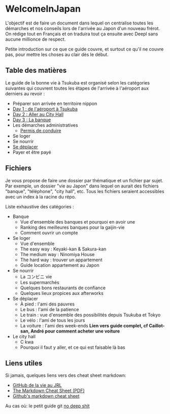 # WelcomeInJapan

L'objectif est de faire un document dans lequel on centralise toutes les démarches et nos conseils lors de l'arrivée au Japon d'un nouveau frérot. On rédige tout en Français et on traduira tout ça ensuite avec Deepl sans aucune millionce de respect.

Petite introduction sur ce que ce guide couvre, et surtout ce qu'il ne couvre pas, pour mettre les choses au clair dès le début.

## Table des matières

Le guide de la bonne vie à Tsukuba est organisé selon les catégories suivantes qui couvrent toutes les étapes de l'arrivée à l'aéroport aux derniers au revoir :

- Préparer son arrivée en territoire nippon
- [Day 1 : de l'aéroport à Tsukuba](day1/day1.md)
- [Day 2 : Aller au City Hall](administration/cityHall/day2.md)
- [Day 3 : La banque](banque/day3.md)
- Les démarches administratives
    - [Permis de conduire](/administration/permis/administration_permis.md)
- Se loger
- Se nourrir
- [Se déplacer](transports/transports.md)
- Payer et être payé

## Fichiers

Je vous propose de faire une dossier par thématique et un fichier par sujet. Par exemple, un dossier "vie au Japon" dans lequel on aurait des fichiers "banque", "téléphone", "city hall", etc. Tous les fichiers seraient accessibles avec un index à la racine du répo.

Liste exhaustive des catégories :

- Banque
  - Vue d'ensemble des banques et pourquoi en avoir une
  - Ranking des meilleures banques pour la gaijin-vie
  - Comment ouvrir un compte
- Se loger
  - Vue d'ensemble
  - The easy way : Keyaki-kan & Sakura-kan
  - The medium way : Ninomiya House
  - The hard way : trouver un appartement
  - Guide location appartement au Japon
- Se nourrir
  - La コンビニ vie
  - Les supermarchés
  - Quelques bons restaurants de confiance
  - Quelques lieux propices aux afterworks
- Se déplacer
  - À pied : l'ami des pauvres
  - Le bus : l'ami de la patience
  - Le train : vue d'ensemble des possibilités depuis Tsukuba et Tokyo
  - Le vélo : l'ami de tous les jours
  - La voiture : l'ami des week-ends **Lien vers guide complet, cf Caillot-san, André pour comment acheter une voiture**
- Le city hall
  - C kwa
  - Pourquoi il faut y aller, et ce qui est faisable là bas

## Liens utiles

Si jamais, quelques liens vers des cheat sheet markdown:

- [GitHub de la vie au JRL](https://github.com/isri-aist/wiki/tree/master/life-in-jrl)
- [The Markdown Cheat Sheet (PDF)](https://padomi.id.lv/PRG/par__/Markdown-Cheat-Sheet.pdf)
- [Github's markdown cheat sheet](https://github.com/adam-p/markdown-here/wiki/Markdown-Cheatsheet)

Au cas où: le petit guide git [no deep shit](https://rogerdudler.github.io/git-guide/)
